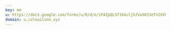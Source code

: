 ```yaml
---
key: mm
u: https://docs.google.com/forms/u/0/d/e/1FAIpQLSfI6ocljhJVwSK3JeTnIXV0urOn2IJ5-6GaK53ZgWD2uLzWcg/viewform?usp=form_confirm
domain: u.colewilson.xyz
---
```

